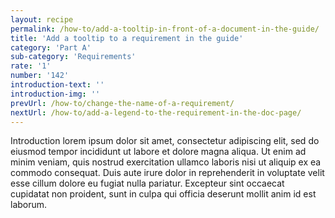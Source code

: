 ```yaml
---
layout: recipe
permalink: /how-to/add-a-tooltip-in-front-of-a-document-in-the-guide/
title: 'Add a tooltip to a requirement in the guide'
category: 'Part A'
sub-category: 'Requirements'
rate: '1'
number: '142'
introduction-text: ''
introduction-img: ''
prevUrl: /how-to/change-the-name-of-a-requirement/
nextUrl: /how-to/add-a-legend-to-the-requirement-in-the-doc-page/
---
```


Introduction lorem ipsum dolor sit amet, consectetur adipiscing elit, sed do eiusmod tempor incididunt ut labore et dolore magna aliqua. Ut enim ad minim veniam, quis nostrud exercitation ullamco laboris nisi ut aliquip ex ea commodo consequat. Duis aute irure dolor in reprehenderit in voluptate velit esse cillum dolore eu fugiat nulla pariatur. Excepteur sint occaecat cupidatat non proident, sunt in culpa qui officia deserunt mollit anim id est laborum.

